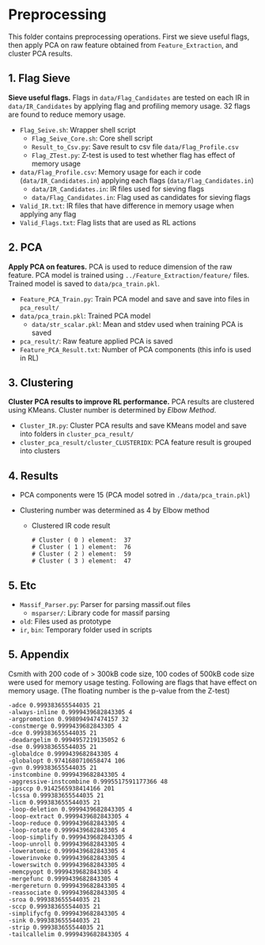 # Preprocessing

This folder contains preprocessing operations. First we sieve useful flags, then apply PCA on raw feature obtained from `Feature_Extraction`, and cluster PCA results.

## 1. Flag Sieve

**Sieve useful flags.** Flags in `data/Flag_Candidates` are tested on each IR in `data/IR_Candidates` by applying flag and profiling memory usage. 32 flags are found to reduce memory usage.

* `Flag_Seive.sh`: Wrapper shell script
  * `Flag_Seive_Core.sh`: Core shell script
  * `Result_to_Csv.py`: Save result to csv file `data/Flag_Profile.csv`
  * `Flag_ZTest.py`: Z-test is used to test whether flag has effect of memory usage
* `data/Flag_Profile.csv`: Memory usage for each ir code (`data/IR_Candidates.in`) applying each flags (`data/Flag_Candidates.in`) 
  * `data/IR_Candidates.in`: IR files used for sieving flags
  * `data/Flag_Candidates.in`: Flag used as candidates for sieving flags
* `Valid_IR.txt`: IR files that have difference in memory usage when applying any flag
* `Valid_Flags.txt`: Flag lists that are used as RL actions

## 2. PCA

**Apply PCA on features.** PCA is used to reduce dimension of the raw feature. PCA model is trained using `../Feature_Extraction/feature/` files. Trained model is saved to `data/pca_train.pkl`. 

* `Feature_PCA_Train.py`: Train PCA model and save and save into files in `pca_result/`
* `data/pca_train.pkl`: Trained PCA model
  * `data/str_scalar.pkl`: Mean and stdev used when training PCA is saved
* `pca_result/`: Raw feature applied PCA is saved
* `Feature_PCA_Result.txt`: Number of PCA components (this info is used in RL)

## 3. Clustering

**Cluster PCA results to improve RL performance.** PCA results are clustered using KMeans. Cluster number is determined by *Elbow Method*.

* `Cluster_IR.py`: Cluster PCA results and save KMeans model and save into folders in `cluster_pca_result/`
* `cluster_pca_result/cluster_CLUSTERIDX`: PCA feature result is grouped into clusters

## 4. Results

* PCA components were 15 (PCA model sotred in `./data/pca_train.pkl`)

* Clustering number was determined as 4 by Elbow method

  * Clustered IR code result

    ```
    # Cluster ( 0 ) element:  37
    # Cluster ( 1 ) element:  76
    # Cluster ( 2 ) element:  59
    # Cluster ( 3 ) element:  47
    ```

## 5. Etc

* `Massif_Parser.py`: Parser for parsing massif.out files
  * `msparser/`: Library code for massif parsing
* `old`: Files used as prototype
* `ir`, `bin`: Temporary folder used in scripts

## 5. Appendix

Csmith with 200 code of > 300kB code size, 100 codes of 500kB code size were used for memory usage testing. Following are flags that have effect on memory usage. (The floating number is the p-value from the Z-test)

```
-adce 0.999383655544035 21
-always-inline 0.9999439682843305 4
-argpromotion 0.998094947474157 32
-constmerge 0.9999439682843305 4
-dce 0.999383655544035 21
-deadargelim 0.9994957219135052 6
-dse 0.999383655544035 21
-globaldce 0.9999439682843305 4
-globalopt 0.9741680710658474 106
-gvn 0.999383655544035 21
-instcombine 0.9999439682843305 4
-aggressive-instcombine 0.9995517591177366 48
-ipsccp 0.9142565938414166 201
-lcssa 0.999383655544035 21
-licm 0.999383655544035 21
-loop-deletion 0.9999439682843305 4
-loop-extract 0.9999439682843305 4
-loop-reduce 0.9999439682843305 4
-loop-rotate 0.9999439682843305 4
-loop-simplify 0.9999439682843305 4
-loop-unroll 0.9999439682843305 4
-loweratomic 0.9999439682843305 4
-lowerinvoke 0.9999439682843305 4
-lowerswitch 0.9999439682843305 4
-memcpyopt 0.9999439682843305 4
-mergefunc 0.9999439682843305 4
-mergereturn 0.9999439682843305 4
-reassociate 0.9999439682843305 4
-sroa 0.999383655544035 21
-sccp 0.999383655544035 21
-simplifycfg 0.9999439682843305 4
-sink 0.999383655544035 21
-strip 0.999383655544035 21
-tailcallelim 0.9999439682843305 4
```

